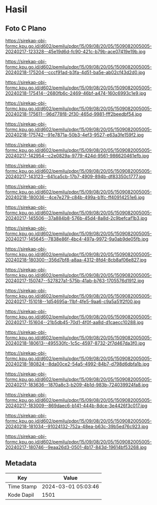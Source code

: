 # Hasil

## Foto C Plano

https://sirekap-obj-formc.kpu.go.id/d602/pemilu/pdpr/15/09/08/20/05/1509082005005-20240217-123328--45e19d6d-fc90-421c-b79b-ace07419e19b.jpg

https://sirekap-obj-formc.kpu.go.id/d602/pemilu/pdpr/15/09/08/20/05/1509082005005-20240218-175204--cccf91ad-b3fa-4d51-ba5e-ab02cf43d2d0.jpg

https://sirekap-obj-formc.kpu.go.id/d602/pemilu/pdpr/15/09/08/20/05/1509082005005-20240218-175414--2680fb6c-2469-46bf-a474-160c6993c1e9.jpg

https://sirekap-obj-formc.kpu.go.id/d602/pemilu/pdpr/15/09/08/20/05/1509082005005-20240218-175611--96d778f8-2f30-465d-9981-fff2beedbf54.jpg

https://sirekap-obj-formc.kpu.go.id/d602/pemilu/pdpr/15/09/08/20/05/1509082005005-20240218-175742--91e7871a-50b3-4ef3-9527-e63a3fe159f2.jpg

https://sirekap-obj-formc.kpu.go.id/d602/pemilu/pdpr/15/09/08/20/05/1509082005005-20240217-142954--c2e0829a-9779-424d-9561-986620461efb.jpg

https://sirekap-obj-formc.kpu.go.id/d602/pemilu/pdpr/15/09/08/20/05/1509082005005-20240217-143123--641ca5cb-17b7-4909-894b-df83350c1777.jpg

https://sirekap-obj-formc.kpu.go.id/d602/pemilu/pdpr/15/09/08/20/05/1509082005005-20240218-180036--4ce7e279-c84b-499a-b1fc-ff40914251e6.jpg

https://sirekap-obj-formc.kpu.go.id/d602/pemilu/pdpr/15/09/08/20/05/1509082005005-20240217-145506--37a884b8-576b-45d4-8a8d-2c9befcaf1b3.jpg

https://sirekap-obj-formc.kpu.go.id/d602/pemilu/pdpr/15/09/08/20/05/1509082005005-20240217-145645--7838e86f-4bc4-497a-9972-9a0ab9de05fb.jpg

https://sirekap-obj-formc.kpu.go.id/d602/pemilu/pdpr/15/09/08/20/05/1509082005005-20240218-180300--356d7bf8-a8aa-4312-8fd4-8cb8af06e827.jpg

https://sirekap-obj-formc.kpu.go.id/d602/pemilu/pdpr/15/09/08/20/05/1509082005005-20240217-150747--527827a1-575b-41ab-b763-1705576d1912.jpg

https://sirekap-obj-formc.kpu.go.id/d602/pemilu/pdpr/15/09/08/20/05/1509082005005-20240217-151018--1d54695a-11bf-4fe5-9aa6-c9a5a51f2f00.jpg

https://sirekap-obj-formc.kpu.go.id/d602/pemilu/pdpr/15/09/08/20/05/1509082005005-20240217-151604--21b5db45-70d1-4f0f-aa8d-d1caecc10288.jpg

https://sirekap-obj-formc.kpu.go.id/d602/pemilu/pdpr/15/09/08/20/05/1509082005005-20240218-180613--495530fc-1c5c-4597-8732-2f7d467da3f0.jpg

https://sirekap-obj-formc.kpu.go.id/d602/pemilu/pdpr/15/09/08/20/05/1509082005005-20240218-180824--8da00ce2-54a5-4992-84b7-d798d6dbfa1b.jpg

https://sirekap-obj-formc.kpu.go.id/d602/pemilu/pdpr/15/09/08/20/05/1509082005005-20240217-183636--1870a8c3-b209-4b1d-983b-724039924fa8.jpg

https://sirekap-obj-formc.kpu.go.id/d602/pemilu/pdpr/15/09/08/20/05/1509082005005-20240217-183009--869daec6-b141-444b-8dce-3e4426f3c017.jpg

https://sirekap-obj-formc.kpu.go.id/d602/pemilu/pdpr/15/09/08/20/05/1509082005005-20240218-181034--91024132-752a-48ea-b63c-39b5ed76c923.jpg

https://sirekap-obj-formc.kpu.go.id/d602/pemilu/pdpr/15/09/08/20/05/1509082005005-20240217-180746--9eaa26d3-0501-4b17-843d-19614bf53268.jpg


## Metadata

| Key        | Value               |
| ---------- | ------------------- |
| Time Stamp | 2024-03-01 05:03:46 |
| Kode Dapil | 1501                |



